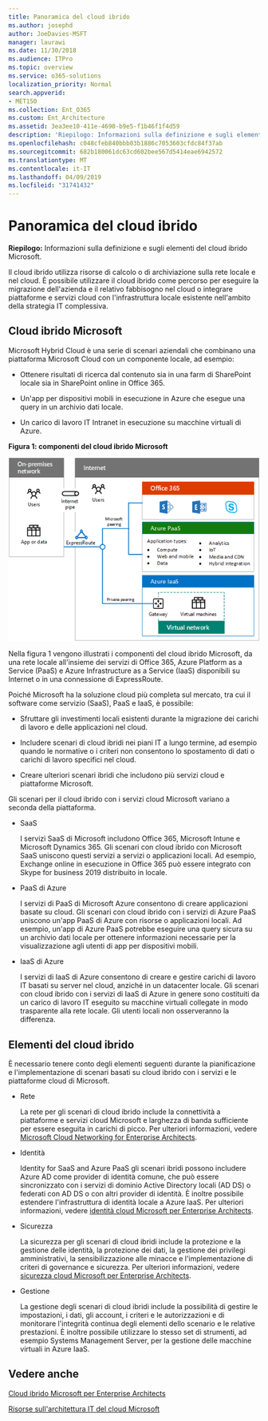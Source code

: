 ```yaml
---
title: Panoramica del cloud ibrido
ms.author: josephd
author: JoeDavies-MSFT
manager: laurawi
ms.date: 11/30/2018
ms.audience: ITPro
ms.topic: overview
ms.service: o365-solutions
localization_priority: Normal
search.appverid:
- MET150
ms.collection: Ent_O365
ms.custom: Ent_Architecture
ms.assetid: 3ea3ee10-411e-4690-b9e5-f1b46f1f4d59
description: 'Riepilogo: Informazioni sulla definizione e sugli elementi del cloud ibrido Microsoft.'
ms.openlocfilehash: c048cfeb840bbb03b1886c7053603cfdc84f37ab
ms.sourcegitcommit: 682b180061dc63cd602bee567d5414eae6942572
ms.translationtype: MT
ms.contentlocale: it-IT
ms.lasthandoff: 04/09/2019
ms.locfileid: "31741432"
---
```

# <a name="hybrid-cloud-overview"></a>Panoramica del cloud ibrido

 **Riepilogo:** Informazioni sulla definizione e sugli elementi del cloud ibrido Microsoft.
  
Il cloud ibrido utilizza risorse di calcolo o di archiviazione sulla rete locale e nel cloud. È possibile utilizzare il cloud ibrido come percorso per eseguire la migrazione dell'azienda e il relativo fabbisogno nel cloud o integrare piattaforme e servizi cloud con l'infrastruttura locale esistente nell'ambito della strategia IT complessiva.
  
## <a name="microsoft-hybrid-cloud"></a>Cloud ibrido Microsoft

Microsoft Hybrid Cloud è una serie di scenari aziendali che combinano una piattaforma Microsoft Cloud con un componente locale, ad esempio: 
  
- Ottenere risultati di ricerca dal contenuto sia in una farm di SharePoint locale sia in SharePoint online in Office 365.
    
- Un'app per dispositivi mobili in esecuzione in Azure che esegue una query in un archivio dati locale.
    
- Un carico di lavoro IT Intranet in esecuzione su macchine virtuali di Azure.
    
**Figura 1: componenti del cloud ibrido Microsoft**

![Componenti del cloud ibrido Microsoft](media/Hybrid-Poster/MS-Hybrid-Cloud.png)
  
Nella figura 1 vengono illustrati i componenti del cloud ibrido Microsoft, da una rete locale all'insieme dei servizi di Office 365, Azure Platform as a Service (PaaS) e Azure Infrastructure as a Service (IaaS) disponibili su Internet o in una connessione di ExpressRoute.
  
Poiché Microsoft ha la soluzione cloud più completa sul mercato, tra cui il software come servizio (SaaS), PaaS e IaaS, è possibile:
  
- Sfruttare gli investimenti locali esistenti durante la migrazione dei carichi di lavoro e delle applicazioni nel cloud.
    
- Includere scenari di cloud ibridi nei piani IT a lungo termine, ad esempio quando le normative o i criteri non consentono lo spostamento di dati o carichi di lavoro specifici nel cloud.
    
- Creare ulteriori scenari ibridi che includono più servizi cloud e piattaforme Microsoft.
    
Gli scenari per il cloud ibrido con i servizi cloud Microsoft variano a seconda della piattaforma.
  
- SaaS
    
    I servizi SaaS di Microsoft includono Office 365, Microsoft Intune e Microsoft Dynamics 365. Gli scenari con cloud ibrido con Microsoft SaaS uniscono questi servizi a servizi o applicazioni locali. Ad esempio, Exchange online in esecuzione in Office 365 può essere integrato con Skype for business 2019 distribuito in locale.
    
- PaaS di Azure
    
    I servizi di PaaS di Microsoft Azure consentono di creare applicazioni basate su cloud. Gli scenari con cloud ibrido con i servizi di Azure PaaS uniscono un'app PaaS di Azure con risorse o applicazioni locali. Ad esempio, un'app di Azure PaaS potrebbe eseguire una query sicura su un archivio dati locale per ottenere informazioni necessarie per la visualizzazione agli utenti di app per dispositivi mobili.
    
- IaaS di Azure
    
    I servizi di IaaS di Azure consentono di creare e gestire carichi di lavoro IT basati su server nel cloud, anziché in un datacenter locale. Gli scenari con cloud ibrido con i servizi di IaaS di Azure in genere sono costituiti da un carico di lavoro IT eseguito su macchine virtuali collegate in modo trasparente alla rete locale. Gli utenti locali non osserveranno la differenza.
    
## <a name="elements-of-hybrid-cloud"></a>Elementi del cloud ibrido

È necessario tenere conto degli elementi seguenti durante la pianificazione e l'implementazione di scenari basati su cloud ibrido con i servizi e le piattaforme cloud di Microsoft.
  
- Rete
    
    La rete per gli scenari di cloud ibrido include la connettività a piattaforme e servizi cloud Microsoft e larghezza di banda sufficiente per essere eseguita in carichi di picco. Per ulteriori informazioni, vedere [Microsoft Cloud Networking for Enterprise Architects](microsoft-cloud-networking-for-enterprise-architects.md).
    
- Identità
    
    Identity for SaaS and Azure PaaS gli scenari ibridi possono includere Azure AD come provider di identità comune, che può essere sincronizzato con i servizi di dominio Active Directory locali (AD DS) o federati con AD DS o con altri provider di identità. È inoltre possibile estendere l'infrastruttura di identità locale a Azure IaaS. Per ulteriori informazioni, vedere [identità cloud Microsoft per Enterprise Architects](microsoft-cloud-it-architecture-resources.md#identity).
    
- Sicurezza
    
    La sicurezza per gli scenari di cloud ibridi include la protezione e la gestione delle identità, la protezione dei dati, la gestione dei privilegi amministrativi, la sensibilizzazione alle minacce e l'implementazione di criteri di governance e sicurezza. Per ulteriori informazioni, vedere [sicurezza cloud Microsoft per Enterprise Architects](microsoft-cloud-it-architecture-resources.md#security).
    
- Gestione
    
    La gestione degli scenari di cloud ibridi include la possibilità di gestire le impostazioni, i dati, gli account, i criteri e le autorizzazioni e di monitorare l'integrità continua degli elementi dello scenario e le relative prestazioni. È inoltre possibile utilizzare lo stesso set di strumenti, ad esempio Systems Management Server, per la gestione delle macchine virtuali in Azure IaaS.
    
## <a name="see-also"></a>Vedere anche

[Cloud ibrido Microsoft per Enterprise Architects](microsoft-hybrid-cloud-for-enterprise-architects.md)
  
[Risorse sull'architettura IT del cloud Microsoft](microsoft-cloud-it-architecture-resources.md)

